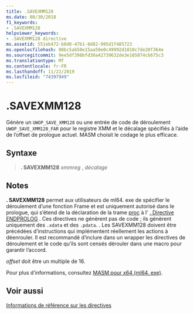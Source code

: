 ```yaml
---
title: .SAVEXMM128
ms.date: 08/30/2018
f1_keywords:
- .SAVEXMM128
helpviewer_keywords:
- .SAVEXMM128 directive
ms.assetid: 551eb472-b8d0-47b1-8d82-995d1f485723
ms.openlocfilehash: 08bc5ab50e15aa59e0c49992d1810c7de20f364e
ms.sourcegitcommit: 9ee5df398bfd30a42739632de3e165874cb675c3
ms.translationtype: MT
ms.contentlocale: fr-FR
ms.lasthandoff: 11/22/2019
ms.locfileid: "74397949"
---
```

# <a name="savexmm128"></a>.SAVEXMM128

Génère un `UWOP_SAVE_XMM128` ou une entrée de code de déroulement `UWOP_SAVE_XMM128_FAR` pour le registre XMM et le décalage spécifiés à l’aide de l’offset de prologue actuel. MASM choisit le codage le plus efficace.

## <a name="syntax"></a>Syntaxe

> **. SAVEXMM128** *xmmreg* , *décalage*

## <a name="remarks"></a>Notes

**. SAVEXMM128** permet aux utilisateurs de ml64. exe de spécifier le déroulement d’une fonction Frame et est uniquement autorisé dans le prologue, qui s’étend de la déclaration de la trame [proc](../../assembler/masm/proc.md) à l' [. Directive ENDPROLOG](../../assembler/masm/dot-endprolog.md) . Ces directives ne génèrent pas de code ; ils génèrent uniquement des `.xdata` et des `.pdata`. . Les SAVEXMM128 doivent être précédées d’instructions qui implémentent réellement les actions à déenrouler. Il est recommandé d’inclure dans un wrapper les directives de déroulement et le code qu’ils sont censés dérouler dans une macro pour garantir l’accord.

*offset* doit être un multiple de 16.

Pour plus d’informations, consultez [MASM pour x64 (ml64. exe)](../../assembler/masm/masm-for-x64-ml64-exe.md).

## <a name="see-also"></a>Voir aussi

[Informations de référence sur les directives](directives-reference.md)

